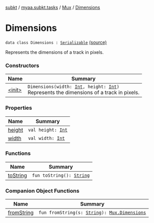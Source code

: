 [subkt](../../../index.md) / [myaa.subkt.tasks](../../index.md) / [Mux](../index.md) / [Dimensions](./index.md)

# Dimensions

`data class Dimensions : `[`Serializable`](https://docs.oracle.com/javase/9/docs/api/java/io/Serializable.html) [(source)](https://github.com/Myaamori/SubKt/blob/0.1.19/src/main/kotlin/myaa/subkt/tasks/muxtask.kt#L132)

Represents the dimensions of a track in pixels.

### Constructors

| Name | Summary |
|---|---|
| [&lt;init&gt;](-init-.md) | `Dimensions(width: `[`Int`](https://kotlinlang.org/api/latest/jvm/stdlib/kotlin/-int/index.html)`, height: `[`Int`](https://kotlinlang.org/api/latest/jvm/stdlib/kotlin/-int/index.html)`)`<br>Represents the dimensions of a track in pixels. |

### Properties

| Name | Summary |
|---|---|
| [height](height.md) | `val height: `[`Int`](https://kotlinlang.org/api/latest/jvm/stdlib/kotlin/-int/index.html) |
| [width](width.md) | `val width: `[`Int`](https://kotlinlang.org/api/latest/jvm/stdlib/kotlin/-int/index.html) |

### Functions

| Name | Summary |
|---|---|
| [toString](to-string.md) | `fun toString(): `[`String`](https://kotlinlang.org/api/latest/jvm/stdlib/kotlin/-string/index.html) |

### Companion Object Functions

| Name | Summary |
|---|---|
| [fromString](from-string.md) | `fun fromString(s: `[`String`](https://kotlinlang.org/api/latest/jvm/stdlib/kotlin/-string/index.html)`): `[`Mux.Dimensions`](./index.md) |
